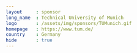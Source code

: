 ```yaml
---
layout     : sponsor
long_name  : Technical University of Munich
logo       : /assets/img/sponsors/TUMunich.gif
homepage   : https://www.tum.de/
country    : Germany
hide       : true
---
```


